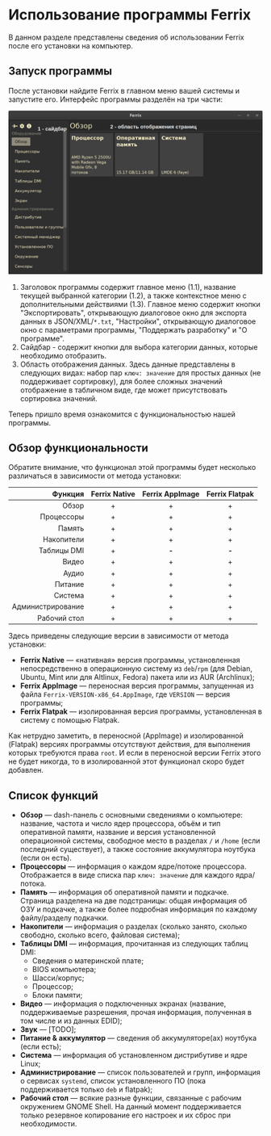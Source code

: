 # Использование программы Ferrix

В данном разделе представлены сведения об использовании Ferrix после его установки на компьютер.

## Запуск программы

После установки найдите Ferrix в главном меню вашей системы и запустите его. Интерфейс программы разделён на три части:

![](assets/example_win.png)

1. Заголовок программы содержит главное меню (1.1), название текущей выбранной категории (1.2), а также контекстное меню с дополнительными действиями (1.3). Главное меню содержит кнопки "Экспортировать", открывающую диалоговое окно для экспорта данных в JSON/XML/`*.txt`, "Настройки", открывающую диалоговое окно с параметрами программы, "Поддержать разработку" и "О программе".
2. Сайдбар - содержит кнопки для выбора категории данных, которые необходимо отобразить.
3. Область отображения данных. Здесь данные представлены в следующих видах: набор пар `ключ: значение` для простых данных (не поддерживает сортировку), для более сложных значений отображение в табличном виде, где может присутствовать сортировка значений.

Теперь пришло время ознакомится с функциональностью нашей программы.

## Обзор функциональности

Обратите внимание, что функционал этой программы будет несколько различаться в зависимости от метода установки:

| Функция           | Ferrix Native | Ferrix AppImage | Ferrix Flatpak |
|------------------:|:-------------:|:---------------:|:--------------:|
| Обзор             | +             | +               | +              |
| Процессоры        | +             | +               | +              |
| Память            | +             | +               | +              |
| Накопители        | +             | +               | +              |
| Таблицы DMI       | +             | **-**           | **-**          |
| Видео             | +             | +               | +              |
| Аудио             | +             | +               | +              |
| Питание           | +             | +               | +              |
| Система           | +             | +               | +              |
| Администрирование | +             | +               | +              |
| Рабочий стол      | +             | +               | +              |

Здесь приведены следующие версии в зависимости от метода установки:

- **Ferrix Native** — «нативная» версия программы, установленная непосредственно в операционную систему из `deb`/`rpm` (для Debian, Ubuntu, Mint или для Altlinux, Fedora) пакета или из AUR (Archlinux);
- **Ferrix AppImage** — переносная версия программы, запущенная из файла `Ferrix-VERSION-x86_64.AppImage`, где `VERSION` — версия программы;
- **Ferrix Flatpak** — изолированная версия программы, установленная в систему с помощью Flatpak.

Как нетрудно заметить, в переносной (AppImage) и изолированной (Flatpak) версиях программы отсутствуют действия, для выполнения которых требуются права `root`. И если в переносной версии Ferrix этого не будет никогда, то в изолированной этот функционал скоро будет добавлен.

## Список функций

- **Обзор** — dash-панель с основными сведениями о компьютере: название, частота и число ядер процессора, объём и тип оперативной памяти, название и версия установленной операционной системы, свободное место в разделах `/` и `/home` (если последний существует), а также состояние аккумулятора ноутбука (если он есть).
- **Процессоры** — информация о каждом ядре/потоке процессора. Отображается в виде списка пар `ключ: значение` для каждого ядра/потока.
- **Память** — информация об оперативной памяти и подкачке. Страница разделена на две подстраницы: общая информация об ОЗУ и подкачке, а также более подробная информация по каждому файлу/разделу подкачки.
- **Накопители** — информация о разделах (сколько занято, сколько свободно, сколько всего, файловая система);
- **Таблицы DMI** — информация, прочитанная из следующих таблиц DMI:
    - Сведения о материнской плате;
    - BIOS компьютера;
    - Шасси/корпус;
    - Процессор;
    - Блоки памяти;
- **Видео** — информация о подключенных экранах (название, поддерживаемые разрешения, прочая информация, полученная в том числе и из данных EDID);
- **Звук** — [TODO];
- **Питание & аккумулятор** — сведения об аккумуляторе(ах) ноутбука (если есть);
- **Система** — информация об установленном дистрибутиве и ядре Linux;
- **Администрирование** — список пользователей и групп, информация о сервисах `systemd`, список установленного ПО (пока поддерживается только `deb` и flatpak);
- **Рабочий стол** — всякие разные функции, связанные с рабочим окружением GNOME Shell. На данный момент поддерживается только резервное копирование его настроек и их сброс при необходимости.
